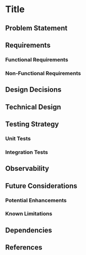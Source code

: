 # Title

## Problem Statement

## Requirements

### Functional Requirements

### Non-Functional Requirements

## Design Decisions

## Technical Design

## Testing Strategy

### Unit Tests

### Integration Tests

## Observability

## Future Considerations

### Potential Enhancements

### Known Limitations

## Dependencies

## References
